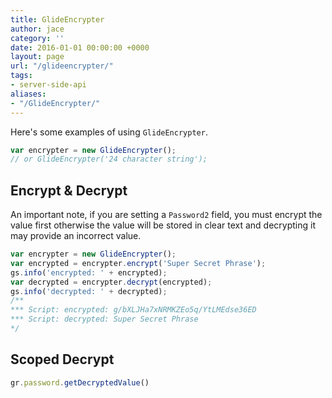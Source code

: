```yaml
---
title: GlideEncrypter
author: jace
category: ''
date: 2016-01-01 00:00:00 +0000
layout: page
url: "/glideencrypter/"
tags:
- server-side-api
aliases:
- "/GlideEncrypter/"
---
```

Here's some examples of using `GlideEncrypter`.
<!--more-->

```js
var encrypter = new GlideEncrypter();
// or GlideEncrypter('24 character string');
```

## Encrypt & Decrypt

An important note, if you are setting a `Password2` field, 
you must encrypt the value first otherwise the value will 
be stored in clear text and decrypting it may provide an 
incorrect value.

```js
var encrypter = new GlideEncrypter();
var encrypted = encrypter.encrypt('Super Secret Phrase');
gs.info('encrypted: ' + encrypted);
var decrypted = encrypter.decrypt(encrypted);
gs.info('decrypted: ' + decrypted);
/**
*** Script: encrypted: g/bXLJHa7xNRMKZEo5q/YtLMEdse36ED
*** Script: decrypted: Super Secret Phrase
*/
```

## Scoped Decrypt

```js
gr.password.getDecryptedValue()
```